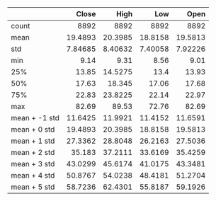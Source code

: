 |               |      Close |       High |        Low |       Open |
|:--------------|-----------:|-----------:|-----------:|-----------:|
| count         | 8892       | 8892       | 8892       | 8892       |
| mean          |   19.4893  |   20.3985  |   18.8158  |   19.5813  |
| std           |    7.84685 |    8.40632 |    7.40058 |    7.92226 |
| min           |    9.14    |    9.31    |    8.56    |    9.01    |
| 25%           |   13.85    |   14.5275  |   13.4     |   13.93    |
| 50%           |   17.63    |   18.345   |   17.06    |   17.68    |
| 75%           |   22.83    |   23.8225  |   22.14    |   22.97    |
| max           |   82.69    |   89.53    |   72.76    |   82.69    |
| mean + -1 std |   11.6425  |   11.9921  |   11.4152  |   11.6591  |
| mean + 0 std  |   19.4893  |   20.3985  |   18.8158  |   19.5813  |
| mean + 1 std  |   27.3362  |   28.8048  |   26.2163  |   27.5036  |
| mean + 2 std  |   35.183   |   37.2111  |   33.6169  |   35.4259  |
| mean + 3 std  |   43.0299  |   45.6174  |   41.0175  |   43.3481  |
| mean + 4 std  |   50.8767  |   54.0238  |   48.4181  |   51.2704  |
| mean + 5 std  |   58.7236  |   62.4301  |   55.8187  |   59.1926  |